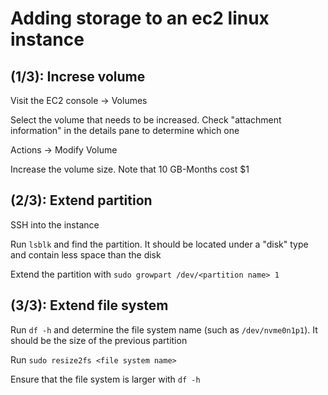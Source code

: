 # Adding storage to an ec2 linux instance

## (1/3): Increse volume

Visit the EC2 console -> Volumes

Select the volume that needs to be increased. Check "attachment information" in the details pane to determine which one

Actions -> Modify Volume

Increase the volume size. Note that 10 GB-Months cost $1

## (2/3): Extend partition

SSH into the instance

Run `lsblk` and find the partition. It should be located under a "disk" type and contain less space than the disk

Extend the partition with `sudo growpart /dev/<partition name> 1`

## (3/3): Extend file system

Run `df -h` and determine the file system name (such as `/dev/nvme0n1p1`). It should be the size of the previous partition

Run `sudo resize2fs <file system name>`

Ensure that the file system is larger with `df -h`
